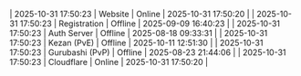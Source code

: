 | 2025-10-31 17:50:23 | Website | Online | 2025-10-31 17:50:20 |
| 2025-10-31 17:50:23 | Registration | Offline | 2025-09-09 16:40:23 |
| 2025-10-31 17:50:23 | Auth Server | Offline | 2025-08-18 09:33:31 |
| 2025-10-31 17:50:23 | Kezan (PvE) | Offline | 2025-10-11 12:51:30 |
| 2025-10-31 17:50:23 | Gurubashi (PvP) | Offline | 2025-08-23 21:44:06 |
| 2025-10-31 17:50:23 | Cloudflare | Online | 2025-10-31 17:50:20 |
